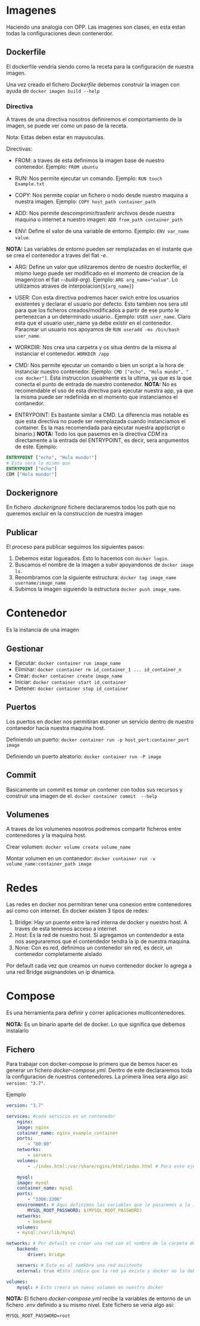 # Imagenes
Haciendo una analogia con OPP. Las imagenes son clases, en esta estan todas la configuraciones deun contenerdor.

## Dockerfile
El dockerfile vendria siendo como la receta para la configuración de nuestra imagen.

Una vez creado el fichero *Dockerfile* debemos construir la imagen con ayuda de `docker imagen build --help`

### Directiva
A traves de una directiva nosotros definiremos el comportamiento de la imagen, se puede ver como un paso de la receta.

Nota: Estas deben estar en mayusculas.

Directivas:
- FROM: a traves de esta definimos la imagen base de nuestro contenedor. Ejemplo: `FROM ubuntu`

- RUN: Nos permite ejecutar un comando. Ejemplo: `RUN touch Example.txt`

- COPY: Nos permite copiar un fichero o nodo desde nuestro maquina a nuestra imagen. Ejemplo: `COPY host_path container_path`

- ADD:  Nos permite descomprimir/trasferir archivos desde nuestra maquina o  internet a nuestro imagen: `ADD from_path container_path`

- ENV: Define el valor de una variable de entorno. Ejemplo: `ENV var_name value`.

**NOTA:** Las variables de entorno pueden ser remplazadas en el instante que se crea el contenedor a traves del flat  *-e*.

- ARG: Define un valor que utilizaremos dentro de nuestro dockerfile, el mismo luego puede ser modificado en el momento de creacion de la imagen(con el flat *--build-arg*). Ejemplo: `ARG arg_name="value"`. Lo utilizamos atraves de interpolacion(`${arg_name}`)

- USER: Con esta directiva podremos hacer swich entre los usuarios existentes y declarar el usuario por defecto. Esto tambien nos sera util para que los ficheros creados/modificados a partir de ese punto le pertenezcan a un determinado usuario.. Ejemplo: `USER user_name`. Claro esta que el usuario user_name ya debe existir en el contenedor. Paracrear un usuario nos apoyamos de `RUN useradd -ms /bin/bash user_name`.

- WORKDIR: Nos crea una carpetra y os situa dentro de la misma al instanciar el contenedor. `WORKDIR /app`

- CMD: Nos permite ejecutar un comando o bien un script a la hora de instanciar nuestro contenedor. Ejemplo: `CMD ["echo", "Hola mundo", " con docker"]`. Esta instruccion usualmente es la ultima, ya que es la que conecta el punto de entrada de nuestro contenedor.
**NOTA:** No es recomendable el uso de esta directiva para ejecutar nuestra app, ya que la misma puede ser redefinida en el momento que instanciamos el contanedor.

- ENTRYPOINT: Es bastante similar a CMD. La diferencia mas notable es que esta directiva no puede ser reemplazada cuando instanciamos el container. Es la mas recomendada para ejecutar nuestra app(script o binario.)
**NOTA:** Todo los que pasemos en la directiva *CDM* ira directamente a la entrada del ENTRYPOINT, es decir, sera angumentos de este.
Ejemplo:
``` dockerfile
ENTRYPOINT ["echo", "Hola mundo!"]
# Esto sera lo mismo que
ENTRYPOINT ["echo"]
CDM ["Hola mundo!"]
```

## Dockerignore
En fichero *.dockerignore* fichere declararemos todos los path que no queremos excluir en la construccion de nuestra imagen

## Publicar
El proceso para publicar seguimos los siguientes pasos:

1. Debemos estar logueados. Esto lo hacemos con `docker login`.
2. Buscamos el nombre de la imagen a subir apoyandonos de `docker image ls`.
3. Renombramos con la siguiente estructura: `docker tag image_name username/image_name`
3. Subimos la imagen siguiendo la estructura `docker push image_name`.

# Contenedor
Es la instancia de una imagen

## Gestionar
- Ejecutar: `docker container run image_name`
- Eliminar: `docker ccontainer rm id_container_1 ... id_container_n`
- Crear: `docker container create image_name`
- Iniciar: `docker container start id_container`
- Detener: `docker container stop id_container`

## Puertos
Los puertos en docker nos permitiran exponer un servicio dentro de nuestro contanedor hacia nuestra maquina host.

Definiendo un puerto: `docker container run -p host_port:container_port image`

Definiendo un puerto aleatorio: `docker container run -P image`

## Commit
Basicamente un commit es tomar un contener con todos sus recursos y construir una imagen de el. `docker container commit  --help`

## Volumenes
A traves de los volumenes nosotros podremos compartir ficheros entre contenedores y la maquina host.

Crear volumen: `docker volume create volume_name`

Montar volumen en un contanedor: `docker container run -v volume_name:container_path image`

# Redes
Las redes en docker nos permitiran tener una conexion entre contenedores asi como con internet. En docker existen 3 tipos de redes:

1. Bridge: Hay un puente entre la red interna de docker y nuestro host. A traves de esta tenemos acceso a internet
2. Host: Es la red de nuestro host. Si agregamos un contendedor a esta nos aseguraremos que el contendedor tendra la ip de nuestra maquina. 
3. None: Con es red, definimos un contenedor sin red, es decir, un contenedor completamente aislado

Por default cada vez que creamos un nuevo contenedor docker lo agrega a una red Bridge asignandoles un ip dinamica.

# Compose
Es una herramienta para definir y correr aplicaciones multicontenedores.

**NOTA:** Es un binario aparte del de docker. Lo que significa que debemos instalarlo

## Fichero
Para trabajar con docker-compose lo primero que de bemos hacer es generar un fichero *docker-compose.yml*. Dentro de este declararemos toda la configuracion de nuestros contenedores. La primera linea sera algo asi: `version: "3.7"`.

Ejemplo
``` yml
version: "3.7"

services: #cada servicio es un contenedor
    nginx:
	image: nginx
	cotainer_name: nginx_example_container
	ports:
	    - "80:80"
 	networks:
	    - servers
	volumes:
	    - ./index.html:/var/share/nginx/html/index.html # Para este ejemplo existe un fichero index.html en una carpeta al mismo nivel que este fichero.

    mysql:
	image: mysql
	container_name: mysql
	ports:
	    - "3306:3306"
	environment: # Aqui definimos las variables que le pasaremos a la imagen del contenedor
	    MYSQL_ROOT_PASSWORD: $(MYSQL_ROOT_PASSWORD)
	networks:
	    - backend
	volumes:
	- mysql:/var/lib/mysql

networks: # Por default se crear una red con el nombre de la carpeta donde esta este fichero y se conectan alli todos los contenedores
    backend:
        driver: bridge

    servers: # Este es el nomkbre una red existente
	external: true #Esto indica que la red ya existe y docker no la debe crear

volumes:
    mysql: # Esto creara un nuevo volumen en nuestro docker
```

**NOTA:** El fichero *docker-compose.yml* recibe la variables de entorno de un fichero *.env* definido a su mismo nivel. Este fichero se veria algo asi:

```
MYSQL_ROOT_PASSWORD=root
`
